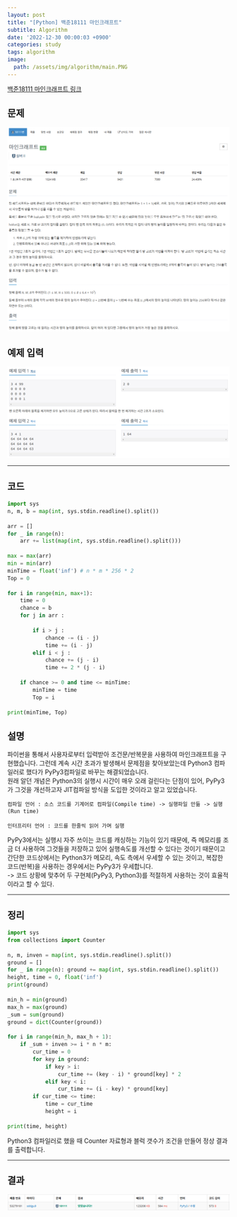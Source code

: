 ```yaml
---
layout: post
title: "[Python] 백준18111 마인크래프트"
subtitle: Algorithm
date: '2022-12-30 00:00:03 +0900'
categories: study
tags: algorithm
image:
  path: /assets/img/algorithm/main.PNG
---
```


[백준18111 마인크래프트 링크](https://www.acmicpc.net/problem/18111)

<!--more-->

## 문제
![문제](/assets/img/algorithm/221230/문제-마인크래프트.PNG)

## 예제 입력
![예제](/assets/img/algorithm/221230/예제-마인크래프트.PNG)

---

## 코드
```Python
import sys
n, m, b = map(int, sys.stdin.readline().split())

arr = []
for _ in range(n):
    arr += list(map(int, sys.stdin.readline().split()))

max = max(arr)
min = min(arr)
minTime = float('inf') # n * m * 256 * 2
Top = 0

for i in range(min, max+1):
    time = 0
    chance = b
    for j in arr :

        if i > j :
            chance -= (i - j)  
            time += (i - j)
        elif i < j :
            chance += (j - i)
            time += 2 * (j - i)

    if chance >= 0 and time <= minTime:
        minTime = time
        Top = i

print(minTime, Top)
```
## 설명
파이썬을 통해서 사용자로부터 입력받아 조건문/반복문을 사용하여 마인크래프트을 구현했습니다. 그런데 계속 시간 초과가 발생해서 문제점을 찾아보았는데 Python3 컴파일러로 했다가 PyPy3컴파일로 바꾸는 해결되었습니다. <br>
원래 알던 개념은 Python3의 실행시 시간이 매우 오래 걸린다는 단점이 있어, PyPy3가 그것을 개선하고자 JIT컴파일 방식을 도입한 것이라고 알고 있었습니다. <br>
```
컴파일 언어 : 소스 코드를 기계어로 컴파일(Compile time) -> 실행파일 만듦 -> 실행(Run time)

인터프리터 언어 : 코드를 한줄씩 읽어 가며 실행
```
PyPy3에서는 실행시 자주 쓰이는 코드를 캐싱하는 기능이 있기 때문에, 즉 메모리를 조금 더 사용하여 그것들을 저장하고 있어 실행속도를 개선할 수 있다는 것이기 때문이고 <br>
간단한 코드상에서는 Python3가 메모리, 속도 측에서 우세할 수 있는 것이고, 복잡한 코드(반복)을 사용하는 경우에서는 PyPy3가 우세합니다. <br>
-> 코드 상황에 맞추어 두 구현체(PyPy3, Python3)를 적절하게 사용하는 것이 효율적이라고 할 수 있다. <br>

---

## 정리
```Python
import sys
from collections import Counter

n, m, inven = map(int, sys.stdin.readline().split())
ground = []
for _ in range(n): ground += map(int, sys.stdin.readline().split())
height, time = 0, float('inf')
print(ground)

min_h = min(ground)
max_h = max(ground)
_sum = sum(ground)
ground = dict(Counter(ground))

for i in range(min_h, max_h + 1):
    if _sum + inven >= i * n * m:
        cur_time = 0
        for key in ground:
            if key > i:
                cur_time += (key - i) * ground[key] * 2
            elif key < i:
                cur_time += (i - key) * ground[key]
        if cur_time <= time:
            time = cur_time
            height = i

print(time, height)
```
Python3 컴파일러로 했을 때 Counter 자료형과 블럭 갯수가 조건을 만들어 정상 결과를 출력합니다. <br>

---

## 결과
![결과](/assets/img/algorithm/221230/결과-마인크래프트.PNG)